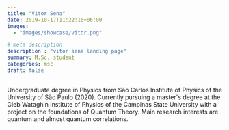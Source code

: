 ```yaml
---
title: "Vitor Sena"
date: 2019-10-17T11:22:16+06:00
images: 
  - "images/showcase/vitor.png"

# meta description
description : "vitor sena landing page"
summary: M.Sc. student
categories: msc
draft: false
---
```

Undergraduate degree in Physics from São Carlos Institute of Physics of the University of São Paulo (2020). Currently pursuing a master's degree at the Gleb Wataghin Institute of Physics of the Campinas State University with a project on the foundations of Quantum Theory. Main research interests are quantum and almost quantum correlations.
